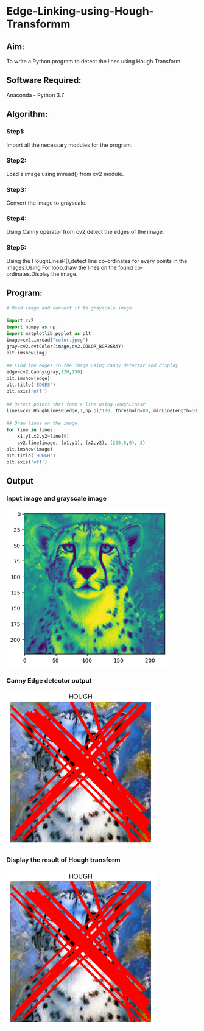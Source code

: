 # Edge-Linking-using-Hough-Transformm
## Aim:
To write a Python program to detect the lines using Hough Transform.

## Software Required:
Anaconda - Python 3.7

## Algorithm:
### Step1:

Import all the necessary modules for the program.
### Step2:

Load a image using imread() from cv2 module.
### Step3:

Convert the image to grayscale.
### Step4:

Using Canny operator from cv2,detect the edges of the image.
### Step5:

Using the HoughLinesP(),detect line co-ordinates for every points in the images.Using For loop,draw the lines on the found co-ordinates.Display the image.

## Program:
```py
# Read image and convert it to grayscale image

import cv2
import numpy as np
import matplotlib.pyplot as plt
image=cv2.imread("color.jpeg")
gray=cv2.cvtColor(image,cv2.COLOR_BGR2GRAY)
plt.imshow(img)

## Find the edges in the image using canny detector and display
edge=cv2.Canny(gray,120,150)
plt.imshow(edge) 
plt.title('EDGES') 
plt.axis('off')

## Detect points that form a line using HoughLinesP
lines=cv2.HoughLinesP(edge,1,np.pi/180, threshold=80, minLineLength=50,maxLineGap=250)

## Draw lines on the image
for line in lines:
    x1,y1,x2,y2=line[0]
    cv2.line(image, (x1,y1), (x2,y2), (255,0,0), 3)
plt.imshow(image)
plt.title('HOUGH')
plt.axis('off')

```
## Output

### Input image and grayscale image
![output](image-3.png)

### Canny Edge detector output
![output](image-1.png)

### Display the result of Hough transform
![output](image-2.png)

